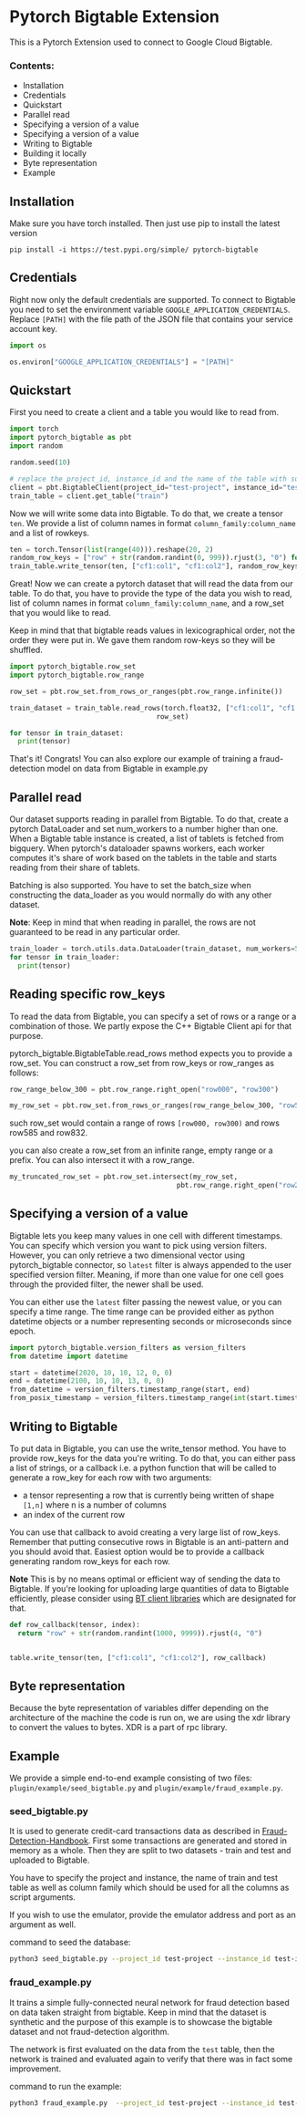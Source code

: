 # Pytorch Bigtable Extension

This is a Pytorch Extension used to connect to Google Cloud Bigtable.

### Contents:

* Installation
* Credentials
* Quickstart
* Parallel read
* Specifying a version of a value
* Specifying a version of a value
* Writing to Bigtable
* Building it locally
* Byte representation
* Example

## Installation

Make sure you have torch installed. Then just use pip to install the latest
version

```
pip install -i https://test.pypi.org/simple/ pytorch-bigtable
```

## Credentials

Right now only the default credentials are supported. To connect to Bigtable you
need to set the environment variable `GOOGLE_APPLICATION_CREDENTIALS`.
Replace `[PATH]` with the file path of the JSON file that contains your service
account key.

```python
import os

os.environ["GOOGLE_APPLICATION_CREDENTIALS"] = "[PATH]"
```

## Quickstart

First you need to create a client and a table you would like to read from.

```python
import torch
import pytorch_bigtable as pbt
import random

random.seed(10)

# replace the project_id, instance_id and the name of the table with suitable values.
client = pbt.BigtableClient(project_id="test-project", instance_id="test-instance")
train_table = client.get_table("train")
```

Now we will write some data into Bigtable. To do that, we create a
tensor `ten`. We provide a list of column names in
format `column_family:column_name` and a list of rowkeys.

```python
ten = torch.Tensor(list(range(40))).reshape(20, 2)
random_row_keys = ["row" + str(random.randint(0, 999)).rjust(3, "0") for _ in range(20)]
train_table.write_tensor(ten, ["cf1:col1", "cf1:col2"], random_row_keys)
```

Great! Now we can create a pytorch dataset that will read the data from our
table. To do that, you have to provide the type of the data you wish to read,
list of column names in format `column_family:column_name`, and a row_set that
you would like to read.

Keep in mind that that bigtable reads values in lexicographical order, 
not the order they were put in. We gave them random row-keys 
so they will be shuffled.

```python
import pytorch_bigtable.row_set
import pytorch_bigtable.row_range

row_set = pbt.row_set.from_rows_or_ranges(pbt.row_range.infinite())

train_dataset = train_table.read_rows(torch.float32, ["cf1:col1", "cf1:col2"],
                                    row_set)

for tensor in train_dataset:
  print(tensor)
```

That's it! Congrats!
You can also explore our example of training a fraud-detection model on data
from Bigtable in example.py

## Parallel read

Our dataset supports reading in parallel from Bigtable. To do that, create a
pytorch DataLoader and set num_workers to a number higher than one. When a Bigtable table instance is created, a list of tablets is fetched from bigquery. When pytorch's dataloader spawns workers, each worker computes it's share of work based on the tablets in the table and starts reading from their share of
tablets. 

Batching is also supported. You have to set the batch_size when constructing the data_loader as you would normally do with any other dataset.

**Note**: Keep in mind that when reading in parallel, the rows are not
guaranteed to be read in any particular order.

```python
train_loader = torch.utils.data.DataLoader(train_dataset, num_workers=5, batch_size=10)
for tensor in train_loader:
  print(tensor)
```

## Reading specific row_keys

To read the data from Bigtable, you can specify a set of rows or a range or a
combination of those. We partly expose the C++ Bigtable Client api for that
purpose.

pytorch_bigtable.BigtableTable.read_rows method expects you to provide a
row_set. You can construct a row_set from row_keys or row_ranges as follows:

```python
row_range_below_300 = pbt.row_range.right_open("row000", "row300")

my_row_set = pbt.row_set.from_rows_or_ranges(row_range_below_300, "row585", "row832")
```

such row_set would contain a range of rows `[row000, row300)` and rows row585 and row832.

you can also create a row_set from an infinite range, empty range or a prefix.
You can also intersect it with a row_range.

```python
my_truncated_row_set = pbt.row_set.intersect(my_row_set,
                                         pbt.row_range.right_open("row200", "row700"))
```

## Specifying a version of a value

Bigtable lets you keep many values in one cell with different timestamps. You
can specify which version you want to pick using version filters. However, you
can only retrieve a two dimensional vector using pytorch_bigtable connector, so
`latest` filter is always appended to the user specified version filter.
Meaning, if more than one value for one cell goes through the provided filter,
the newer shall be used.

You can either use the `latest` filter passing the newest value, or you can
specify a time range. The time range can be provided either as python datetime
objects or a number representing seconds or microseconds since epoch.

```python
import pytorch_bigtable.version_filters as version_filters
from datetime import datetime

start = datetime(2020, 10, 10, 12, 0, 0)
end = datetime(2100, 10, 10, 13, 0, 0)
from_datetime = version_filters.timestamp_range(start, end)
from_posix_timestamp = version_filters.timestamp_range(int(start.timestamp()), int(end.timestamp()))
```

## Writing to Bigtable

To put data in Bigtable, you can use the write_tensor method. You have to
provide row_keys for the data you're writing. To do that, you can either pass a
list of strings, or a callback i.e. a python function that will be called to
generate a row_key for each row with two arguments:

* a tensor representing a row that is currently being written of shape `[1,n]`
  where n is a number of columns
* an index of the current row

You can use that callback to avoid creating a very large list of row_keys.
Remember that putting consecutive rows in Bigtable is an anti-pattern and you
should avoid that. Easiest option would be to provide a callback generating
random row_keys for each row.

**Note** This is by no means optimal or efficient way of sending the data to
Bigtable. If you're looking for uploading large quantities of data to Bigtable
efficiently, please consider
using [BT client libraries](https://cloud.google.com/bigtable/docs/reference/libraries)
which are designated for that.

```python
def row_callback(tensor, index):
  return "row" + str(random.randint(1000, 9999)).rjust(4, "0")


table.write_tensor(ten, ["cf1:col1", "cf1:col2"], row_callback)
```

## Byte representation

Because the byte representation of variables differ depending on the
architecture of the machine the code is run on, we are using the xdr library to
convert the values to bytes. XDR is a part of rpc library. 

## Example

We provide a simple end-to-end example consisting of two files: 
`plugin/example/seed_bigtable.py` and `plugin/example/fraud_example.py`.

### seed_bigtable.py
It is used to generate credit-card transactions data as described in 
[Fraud-Detection-Handbook](https://github.com/Fraud-Detection-Handbook/simulated-data).
First some transactions are generated and stored in memory as a whole. Then they
are split to two datasets - train and test and uploaded to Bigtable. 


You have to specify the project and instance, the name of train and test table 
as well as column family which should be used for all the columns as 
script arguments. 


If you wish to use the emulator, provide the emulator address and port 
as an argument as well.


command to seed the database:
```bash
python3 seed_bigtable.py --project_id test-project --instance_id test-instance --train_set_table train --test_set_table test -e "127.0.0.1:8086" -f cf1
```

### fraud_example.py
It trains a simple fully-connected neural network for fraud detection based on
data taken straight from bigtable. Keep in mind that the dataset is synthetic
and the purpose of this example is to showcase the bigtable dataset and not
fraud-detection algorithm.

The network is first evaluated on the data from the `test` table, then the network
is trained and evaluated again to verify that there was in fact some improvement.


command to run the example:
```bash
python3 fraud_example.py  --project_id test-project --instance_id test-instance --train_set_table train --test_set_table test -e "127.0.0.1:8086" -f cf1
```
